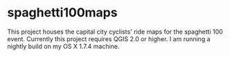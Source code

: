 spaghetti100maps
================
This project houses the capital city cyclists' ride maps for the spaghetti 100 event.  Currently this project requires QGIS 2.0 or higher.  I am running a nightly build on my OS X 1.7.4 machine.